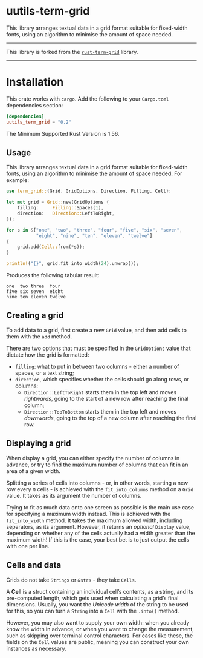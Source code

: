 # uutils-term-grid

This library arranges textual data in a grid format suitable for fixed-width fonts, using an algorithm to minimise the amount of space needed.

---

This library is forked from the [`rust-term-grid`](https://github.com/ogham/rust-term-grid) library.

---

# Installation

This crate works with `cargo`. Add the following to your `Cargo.toml` dependencies section:

```toml
[dependencies]
uutils_term_grid = "0.2"
```

The Minimum Supported Rust Version is 1.56.


## Usage

This library arranges textual data in a grid format suitable for fixed-width fonts, using an algorithm to minimise the amount of space needed.
For example:

```rust
use term_grid::{Grid, GridOptions, Direction, Filling, Cell};

let mut grid = Grid::new(GridOptions {
    filling:     Filling::Spaces(1),
    direction:   Direction::LeftToRight,
});

for s in &["one", "two", "three", "four", "five", "six", "seven",
           "eight", "nine", "ten", "eleven", "twelve"]
{
    grid.add(Cell::from(*s));
}

println!("{}", grid.fit_into_width(24).unwrap());
```

Produces the following tabular result:

```
one  two three  four
five six seven  eight
nine ten eleven twelve
```


## Creating a grid

To add data to a grid, first create a new `Grid` value, and then add cells to them with the `add` method.

There are two options that must be specified in the `GridOptions` value that dictate how the grid is formatted:

- `filling`: what to put in between two columns - either a number of spaces, or a text string;
- `direction`, which specifies whether the cells should go along rows, or columns:
    - `Direction::LeftToRight` starts them in the top left and moves *rightwards*, going to the start of a new row after reaching the final column;
    - `Direction::TopToBottom` starts them in the top left and moves *downwards*, going to the top of a new column after reaching the final row.


## Displaying a grid

When display a grid, you can either specify the number of columns in advance, or try to find the maximum number of columns that can fit in an area of a given width.

Splitting a series of cells into columns - or, in other words, starting a new row every *n* cells - is achieved with the `fit_into_columns` method on a `Grid` value.
It takes as its argument the number of columns.

Trying to fit as much data onto one screen as possible is the main use case for specifying a maximum width instead.
This is achieved with the `fit_into_width` method.
It takes the maximum allowed width, including separators, as its argument.
However, it returns an *optional* `Display` value, depending on whether any of the cells actually had a width greater than the maximum width!
If this is the case, your best bet is to just output the cells with one per line.


## Cells and data

Grids do not take `String`s or `&str`s - they take `Cells`.

A **Cell** is a struct containing an individual cell’s contents, as a string, and its pre-computed length, which gets used when calculating a grid’s final dimensions.
Usually, you want the *Unicode width* of the string to be used for this, so you can turn a `String` into a `Cell` with the `.into()` method.

However, you may also want to supply your own width: when you already know the width in advance, or when you want to change the measurement, such as skipping over terminal control characters.
For cases like these, the fields on the `Cell` values are public, meaning you can construct your own instances as necessary.
